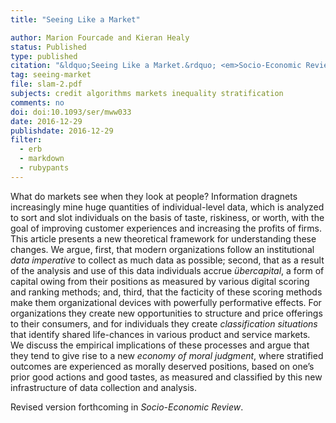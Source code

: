 ```yaml
---
title: "Seeing Like a Market"

author: Marion Fourcade and Kieran Healy
status: Published
type: published
citation: "&ldquo;Seeing Like a Market.&rdquo; <em>Socio-Economic Review</em>." 
tag: seeing-market
file: slam-2.pdf
subjects: credit algorithms markets inequality stratification
comments: no
doi: doi:10.1093/ser/mww033
date: 2016-12-29
publishdate: 2016-12-29
filter:
  - erb
  - markdown
  - rubypants
---
```

What do markets see when they look at people? Information dragnets increasingly mine huge quantities of individual-level data, which is analyzed to sort and slot individuals on the basis of taste, riskiness, or worth, with the goal of improving customer experiences and increasing the profits of  firms. This article presents a new theoretical framework for understanding these changes. We argue, first, that modern organizations follow an institutional *data imperative* to collect as much data as possible; second, that as a result of the analysis and use of this data individuals accrue *übercapital*, a form of capital  owing from their positions as measured by various digital scoring and ranking methods; and, third, that the facticity of these scoring methods make them organizational devices with powerfully performative effects. For organizations they create new opportunities to structure and price offerings to their consumers, and for individuals they create *classification situations* that identify shared life-chances in various product and service markets. We discuss the empirical implications of these processes and argue that they tend to give rise to a new *economy of moral judgment*, where stratified outcomes are experienced as morally deserved positions, based on one’s prior good actions and good tastes, as measured and classified by this new infrastructure of data collection and analysis.

Revised version forthcoming in *Socio-Economic Review*.
